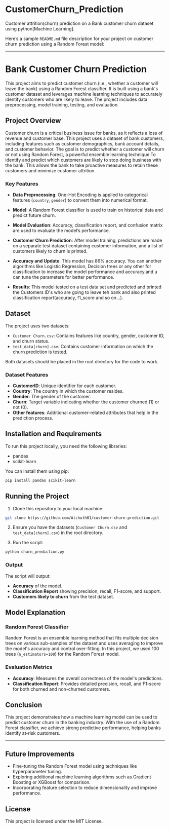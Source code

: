 # CustomerChurn_Prediction
 Customer attrition(churn) prediction on a Bank customer churn dataset using python[Machine Learning].

 Here’s a sample `README.md` file description for your project on customer churn prediction using a Random Forest model:

---

# Bank Customer Churn Prediction

This project aims to predict customer churn (i.e., whether a customer will leave the bank) using a Random Forest classifier. It is built using a bank's customer dataset and leverages machine learning techniques to accurately identify customers who are likely to leave. The project includes data preprocessing, model training, testing, and evaluation.

## Project Overview

Customer churn is a critical business issue for banks, as it reflects a loss of revenue and customer base. This project uses a dataset of bank customers, including features such as customer demographics, bank account details, and customer behavior. The goal is to predict whether a customer will churn or not using Random Forest, a powerful ensemble learning technique.To identify and predict which customers are likely to stop doing business with the bank. This allows the bank to take proactive measures to retain these customers and minimize customer attrition.

### Key Features
- **Data Preprocessing**: One-Hot Encoding is applied to categorical features (`country`, `gender`) to convert them into numerical format.
- **Model**: A Random Forest classifier is used to train on historical data and predict future churn.
- **Model Evaluation**: Accuracy, classification report, and confusion matrix are used to evaluate the model’s performance.
- **Customer Churn Prediction**: After model training, predictions are made on a separate test dataset containing customer information, and a list of customers likely to churn is printed.

- **Accuracy and Update**: This model has 86% accuracy. You can another algorithms like Logistic Regression, Decision trees or any other for classification to increase the model performance and accuracy.and u can tune the parameters for better performance.

- **Results**: This model tested on a test data set and predicted and printed the Customers ID's who are going to leave teh bank and also printed classification report(accuracy, f1_score and so on...).

## Dataset

The project uses two datasets:
- `Customer Churn.csv`: Contains features like country, gender, customer ID, and churn status.
- `test_data[churn].csv`: Contains customer information on which the churn prediction is tested.

Both datasets should be placed in the root directory for the code to work.

### Dataset Features
- **CustomerID**: Unique identifier for each customer.
- **Country**: The country in which the customer resides.
- **Gender**: The gender of the customer.
- **Churn**: Target variable indicating whether the customer churned (1) or not (0).
- **Other features**: Additional customer-related attributes that help in the prediction process.

## Installation and Requirements

To run this project locally, you need the following libraries:

- pandas
- scikit-learn

You can install them using pip:

```bash
pip install pandas scikit-learn
```

## Running the Project

1. Clone this repository to your local machine:

```bash
git clone https://github.com/Atchuth01/customer-churn-prediction.git
```

2. Ensure you have the datasets (`Customer Churn.csv` and `test_data[churn].csv`) in the root directory.

3. Run the script:

```bash
python churn_prediction.py
```

### Output

The script will output:
- **Accuracy** of the model.
- **Classification Report** showing precision, recall, F1-score, and support.
- **Customers likely to churn** from the test dataset.

## Model Explanation

### Random Forest Classifier

Random Forest is an ensemble learning method that fits multiple decision trees on various sub-samples of the dataset and uses averaging to improve the model's accuracy and control over-fitting. In this project, we used 100 trees (`n_estimators=100`) for the Random Forest model.

### Evaluation Metrics

- **Accuracy**: Measures the overall correctness of the model's predictions.
- **Classification Report**: Provides detailed precision, recall, and F1-score for both churned and non-churned customers.
  
## Conclusion

This project demonstrates how a machine learning model can be used to predict customer churn in the banking industry. With the use of a Random Forest classifier, we achieve strong predictive performance, helping banks identify at-risk customers.

---

## Future Improvements

- Fine-tuning the Random Forest model using techniques like hyperparameter tuning.
- Exploring additional machine learning algorithms such as Gradient Boosting or XGBoost for comparison.
- Incorporating feature selection to reduce dimensionality and improve performance.
  
## License

This project is licensed under the MIT License.


